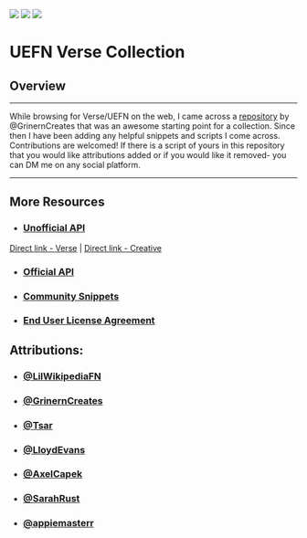 ![](https://github.com/LilWikipedia/UEFNVersePocketWiki/assets/78571191/a894c872-b4e0-492e-b7dd-2c79dc971abe) ![](https://github.com/LilWikipedia/UEFNVersePocketWiki/assets/78571191/fe7cbe1e-1b77-49b4-b4aa-a6c6866882ce) ![](https://github.com/LilWikipedia/UEFNVersePocketWiki/assets/78571191/16c1ae8d-0299-4f94-81dd-8c8997188c76)

# UEFN Verse Collection
## Overview
***
While browsing for Verse/UEFN on the web, I came across a [repository](https://github.com/MadsMGrin/Verse) by @GrinernCreates that was an awesome starting point for a collection. Since then I have been adding any helpful snippets and scripts I come across. Contributions are welcomed! If there is a script of yours in this repository that you would like attributions added or if you would like it removed- you can DM me on any social platform.
***
## More Resources

* ### [Unofficial API](https://fncwiki.com)
[Direct link - Verse](https://www.verse.fncwiki.com) | [Direct link - Creative](https://www.creative.fncwiki.com)
* ### [Official API](https://dev.epicgames.com/documentation/en-us/uefn/verse-api)
* ### [Community Snippets](https://dev.epicgames.com/community/fortnite/snippets)
* ### [End User License Agreement](https://www.unrealengine.com/eula)

## Attributions:

* ### [@LilWikipediaFN](https://allmylinks.com/lilwikipedia)
* ### [@GrinernCreates](https://twitter.com/GrinernCreates)
* ### [@Tsar](https://youtube.com/@TsarShorts)
* ### [@LloydEvans](https://dev.epicgames.com/community/profile/KQDbl/le-8g7e)
* ### [@AxelCapek](https://x.com/AxelCapek)
* ### [@SarahRust](https://dev.epicgames.com/community/profile/5B4Z8/summergrrrl)
* ### [@appiemasterr](https://x.com/appiemasterr)
 
